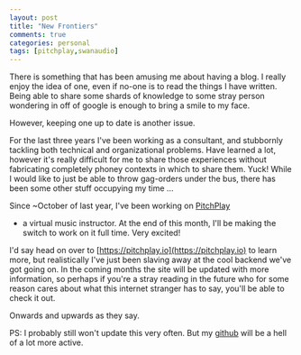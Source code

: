 ```yaml
---
layout: post
title: "New Frontiers"
comments: true
categories: personal
tags: [pitchplay,swanaudio]
---
```


There is something that has been amusing me about having a blog. I really
enjoy the idea of one, even if no-one is to read the things I have written.
Being able to share some shards of knowledge to some stray person wondering
in off of google is enough to bring a smile to my face.

However, keeping one up to date is another issue.

For the last three years I've been working as a consultant, and stubbornly
tackling both technical and organizational problems. Have learned a lot,
however it's really difficult for me to share those experiences without
fabricating completely phoney contexts in which to share them. Yuck! While
I would like to just be able to throw gag-orders under the bus, there has
been some other stuff occupying my time ...

Since ~October of last year, I've been working on [PitchPlay](https://pitchplay.io)
- a virtual music instructor. At the end of this month, I'll be making the switch
to work on it full time. Very excited!

I'd say head on over to [https://pitchplay.io](https://pitchplay.io) to learn
more, but realistically I've just been slaving away at the cool backend
we've got going on. In the coming months the site will be updated with more
information, so perhaps if you're a stray reading in the future who for some
reason cares about what this internet stranger has to say, you'll be able
to check it out.

Onwards and upwards as they say.

PS: I probably still won't update this very often. But my 
[github](https://github.com/Lykathia) will be a hell of a lot more active.
